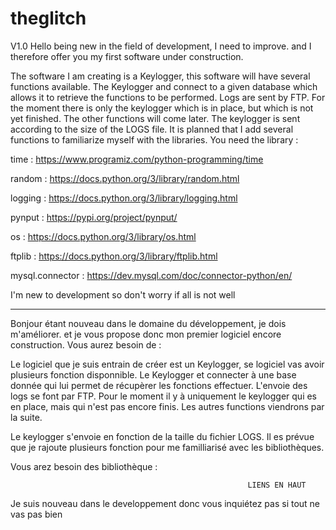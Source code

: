 # theglitch
V1.0
Hello being new in the field of development, I need to improve. and I therefore offer you my first software under construction.

The software I am creating is a Keylogger, this software will have several functions available. The Keylogger and connect to a given database which allows it to retrieve the functions to be performed.
Logs are sent by FTP. For the moment there is only the keylogger which is in place, but which is not yet finished.
The other functions will come later.
The keylogger is sent according to the size of the LOGS file.
It is planned that I add several functions to familiarize myself with the libraries.
You need the library : 

time : https://www.programiz.com/python-programming/time

random : https://docs.python.org/3/library/random.html

logging : https://docs.python.org/3/library/logging.html

pynput : https://pypi.org/project/pynput/

os : https://docs.python.org/3/library/os.html

ftplib : https://docs.python.org/3/library/ftplib.html

mysql.connector : https://dev.mysql.com/doc/connector-python/en/

I'm new to development so don't worry if all is not well
_____________________________________________________________________________________________________________________________
Bonjour étant nouveau dans le domaine du développement, je dois m'améliorer. et je vous propose donc mon premier logiciel encore construction.
Vous aurez besoin de : 

Le logiciel que je suis entrain de créer est un Keylogger, se logiciel vas avoir plusieurs fonction disponnible. Le Keylogger et connecter à une base donnée qui lui permet de récupèrer les fonctions effectuer.
L'envoie des logs se font par FTP. Pour le moment il y à uniquement le keylogger qui es en place, mais qui n'est pas encore finis. Les autres functions viendrons par la suite.

Le keylogger s'envoie en fonction de la taille du fichier LOGS.
Il es prévue que je rajoute plusieurs fonction pour me familliarisé avec les bibliothèques.

Vous arez besoin des bibliothèque :

                                                         LIENS EN HAUT
Je suis nouveau dans le developpement donc vous inquiétez pas si tout ne vas pas bien
